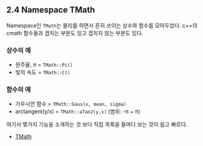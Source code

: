 ## 2.4 Namespace TMath

Namespace인 `TMath`는 물리를 하면서 흔히 쓰이는 상수와 함수를 모아두었다.
c++의 cmath 함수들과 겹치는 부분도 있고 겹치지 않는 부분도 있다.

### 상수의 예

- 원주율, π = `TMath::Pi()`
- 빛의 속도 = `TMath::C()`

### 함수의 예

- 가우시안 함수 = `TMath::Gaus(x, mean, sigma)`
- arctangent(y/x) = `TMath::aTan2(y,x)` (범위: -π ~ π)

여기서 몇가지 기능을 소개하는 것 보다 직접 목록을 들여다 보는 것이 쉽고 빠르다.

* [TMath](https://root.cern.ch/root/html524/TMath.html)

